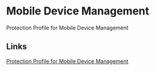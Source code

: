 Mobile Device Management
===========

Protection Profile for Mobile Device Management


## Links
[Protection Profile for Mobile Device Management](http://common-criteria.rhcloud.com/mdm/output/mdm-release.html)
